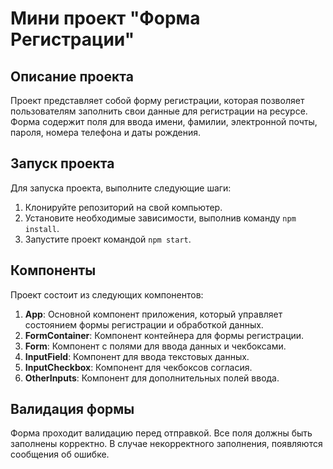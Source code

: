 # Мини проект "Форма Регистрации"

## Описание проекта

Проект представляет собой форму регистрации, которая позволяет пользователям заполнить свои данные для регистрации на ресурсе. Форма содержит поля для ввода имени, фамилии, электронной почты, пароля, номера телефона и даты рождения.

## Запуск проекта

Для запуска проекта, выполните следующие шаги:

1. Клонируйте репозиторий на свой компьютер.
2. Установите необходимые зависимости, выполнив команду `npm install`.
3. Запустите проект командой `npm start`.

## Компоненты

Проект состоит из следующих компонентов:

1. **App**: Основной компонент приложения, который управляет состоянием формы регистрации и обработкой данных.
2. **FormContainer**: Компонент контейнера для формы регистрации.
3. **Form**: Компонент с полями для ввода данных и чекбоксами.
4. **InputField**: Компонент для ввода текстовых данных.
5. **InputCheckbox**: Компонент для чекбоксов согласия.
6. **OtherInputs**: Компонент для дополнительных полей ввода.

## Валидация формы

Форма проходит валидацию перед отправкой. Все поля должны быть заполнены корректно. В случае некорректного заполнения, появляются сообщения об ошибке.
